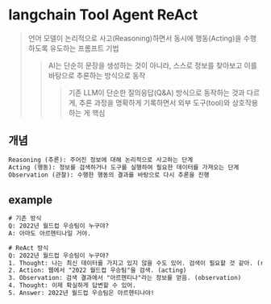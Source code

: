 # langchain Tool Agent ReAct

> 언어 모델이 논리적으로 사고(Reasoning)하면서 동시에 행동(Acting)을 수행하도록 유도하는 프롬프트 기법
>
> > AI는 단순히 문장을 생성하는 것이 아니라, 스스로 정보를 찾아보고 이를 바탕으로 추론하는 방식으로 동작
> >
> > > 기존 LLM이 단순한 질의응답(Q&A) 방식으로 동작하는 것과 다르게, 추론 과정을 명확하게 기록하면서 외부 도구(tool)와 상호작용하는 게 핵심

## 개념

```txt
Reasoning (추론): 주어진 정보에 대해 논리적으로 사고하는 단계
Acting (행동): 정보를 검색하거나 도구를 실행하여 필요한 데이터를 가져오는 단계
Observation (관찰): 수행한 행동의 결과를 바탕으로 다시 추론을 진행
```

## example

```txt
# 기존 방식
Q: 2022년 월드컵 우승팀이 누구야?
A: 아마도 아르헨티나일 거야.

# ReAct 방식
Q: 2022년 월드컵 우승팀이 누구야?
1. Thought: 나는 최신 데이터를 가지고 있지 않을 수도 있어. 검색이 필요할 것 같아. (reasoning)
2. Action: 웹에서 "2022 월드컵 우승팀"을 검색. (acting)
3. Observation: 검색 결과에서 "아르헨티나"라는 정보를 얻음. (observation)
4. Thought: 이제 확실하게 답변할 수 있어.
5. Answer: 2022년 월드컵 우승팀은 아르헨티나야!
```
